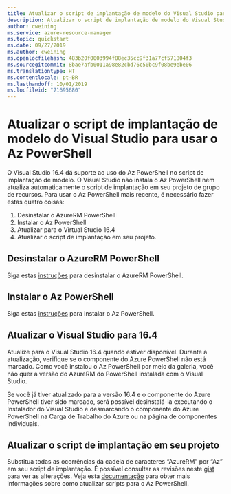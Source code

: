 ```yaml
---
title: Atualizar o script de implantação de modelo do Visual Studio para usar Az PowerShell
description: Atualizar o script de implantação de modelo do Visual Studio do AzureRM para o Az PowerShell
author: cweining
ms.service: azure-resource-manager
ms.topic: quickstart
ms.date: 09/27/2019
ms.author: cweining
ms.openlocfilehash: 483b20f0003994f88ec35cc9f31a77cf571804f3
ms.sourcegitcommit: 8bae7afb0011a98e82cbd76c50bc9f08be9ebe06
ms.translationtype: HT
ms.contentlocale: pt-BR
ms.lasthandoff: 10/01/2019
ms.locfileid: "71695680"
---
```

# <a name="updating-the-visual-studio-template-deployment-script-to-use-az-powershell"></a>Atualizar o script de implantação de modelo do Visual Studio para usar o Az PowerShell

O Visual Studio 16.4 dá suporte ao uso do Az PowerShell no script de implantação de modelo. O Visual Studio não instala o Az PowerShell nem atualiza automaticamente o script de implantação em seu projeto de grupo de recursos. Para usar o Az PowerShell mais recente, é necessário fazer estas quatro coisas:
1. Desinstalar o AzureRM PowerShell
1. Instalar o Az PowerShell
1. Atualizar para o Virtual Studio 16.4
1. Atualizar o script de implantação em seu projeto.

## <a name="uninstall-azurerm-powershell"></a>Desinstalar o AzureRM PowerShell
Siga estas [instruções](https://docs.microsoft.com/powershell/azure/uninstall-az-ps?view=azps-2.7.0#uninstall-the-azurerm-module) para desinstalar o AzureRM PowerShell.

## <a name="install-az-powershell"></a>Instalar o Az PowerShell
Siga estas [instruções](https://docs.microsoft.com/powershell/azure/install-az-ps?view=azps-2.7.0) para instalar o Az PowerShell.

## <a name="update-visual-studio-to-164"></a>Atualizar o Visual Studio para 16.4
Atualize para o Visual Studio 16.4 quando estiver disponível. Durante a atualização, verifique se o componente do Azure PowerShell não está marcado. Como você instalou o Az PowerShell por meio da galeria, você não quer a versão do AzureRM do PowerShell instalada com o Visual Studio.

Se você já tiver atualizado para a versão 16.4 e o componente do Azure PowerShell tiver sido marcado, será possível desinstalá-la executando o Instalador do Visual Studio e desmarcando o componente do Azure PowerShell na Carga de Trabalho do Azure ou na página de componentes individuais.

## <a name="update-the-deployment-script-in-your-project"></a>Atualizar o script de implantação em seu projeto
Substitua todas as ocorrências da cadeia de caracteres “AzureRM” por “Az” em seu script de implantação. É possível consultar as revisões neste [gist](https://gist.github.com/cweining/d2da2479418ea403499c4306dcf4f619) para ver as alterações. Veja esta [documentação](https://docs.microsoft.com/powershell/azure/migrate-from-azurerm-to-az?view=azps-2.5.0) para obter mais informações sobre como atualizar scripts para o Az PowerShell.


